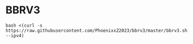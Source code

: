 # BBRV3

````
bash <(curl -s https://raw.githubusercontent.com/PhoenixxZ2023/bbrv3/master/bbrv3.sh --ipv4)
````
